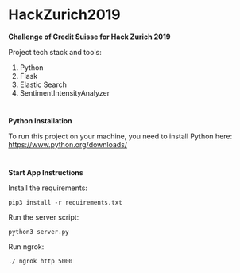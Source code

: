# HackZurich2019
**Challenge of Credit Suisse for Hack Zurich 2019**

Project tech stack and tools:
1. Python 
2. Flask
3. Elastic Search
4. SentimentIntensityAnalyzer

#
**Python Installation**

To run this project on your machine, you need to install Python here: 
https://www.python.org/downloads/

#
**Start App Instructions**

Install the requirements:
```
pip3 install -r requirements.txt
```

Run the server script:
```
python3 server.py
```

Run ngrok:
```
./ ngrok http 5000
```

